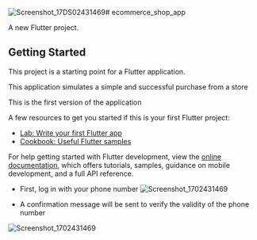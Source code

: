 ![Screenshot_17DS02431469](https://github.com/abdelhamedEzzat/Ecommerce_ShopApp/assets/133365686/3df374c3-c90a-4954-92fc-07d6bf29a972)# ecommerce_shop_app

A new Flutter project.

## Getting Started

This project is a starting point for a Flutter application.

This application simulates a simple and successful purchase from a store

This is the first version of the application


A few resources to get you started if this is your first Flutter project:

- [Lab: Write your first Flutter app](https://docs.flutter.dev/get-started/codelab)
- [Cookbook: Useful Flutter samples](https://docs.flutter.dev/cookbook)

For help getting started with Flutter development, view the
[online documentation](https://docs.flutter.dev/), which offers tutorials,
samples, guidance on mobile development, and a full API reference.

 - First, log in with your phone number
![Screenshot_1702431469](https://github.com/abdelhamedEzzat/Ecommerce_ShopApp/assets/133365686/d31c002f-8fe6-455c-996e-2757d7674999)

 - A confirmation message will be sent to verify the validity of the phone number

![Screenshot_1702431469](https://github.com/abdelhamedEzzat/Ecommerce_ShopApp/assets/133365686/5014880c-06ce-4d79-ae59-18ab7c1653dc)
